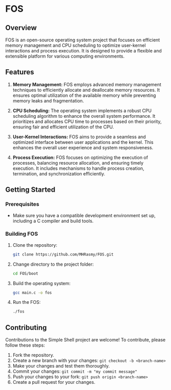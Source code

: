 # FOS

## Overview

FOS is an open-source operating system project that focuses on efficient memory management and CPU scheduling to optimize user-kernel interactions and process execution. It is designed to provide a flexible and extensible platform for various computing environments.

## Features

1. **Memory Management:** FOS employs advanced memory management techniques to efficiently allocate and deallocate memory resources. It ensures optimal utilization of the available memory while preventing memory leaks and fragmentation.

2. **CPU Scheduling:** The operating system implements a robust CPU scheduling algorithm to enhance the overall system performance. It prioritizes and allocates CPU time to processes based on their priority, ensuring fair and efficient utilization of the CPU.

3. **User-Kernel Interactions:** FOS aims to provide a seamless and optimized interface between user applications and the kernel. This enhances the overall user experience and system responsiveness.

4. **Process Execution:** FOS focuses on optimizing the execution of processes, balancing resource allocation, and ensuring timely execution. It includes mechanisms to handle process creation, termination, and synchronization efficiently.

## Getting Started

### Prerequisites

- Make sure you have a compatible development environment set up, including a C compiler and build tools.

### Building FOS

1. Clone the repository:

   ```bash
   git clone https://github.com/MHRasmy/FOS.git
2. Change directory to the project folder:

   ```bash
   cd FOS/boot

3. Build the operating system:

   ```bash
   gcc main.c -o fos

4. Run the FOS:
   
   ```bash
   ./fos

## Contributing

Contributions to the Simple Shell project are welcome! To contribute, please follow these steps:

1. Fork the repository.
2. Create a new branch with your changes: `git checkout -b <branch-name>`
3. Make your changes and test them thoroughly.
4. Commit your changes: `git commit -m "my commit message"`
5. Push your changes to your fork: `git push origin <branch-name>`
6. Create a pull request for your changes.

